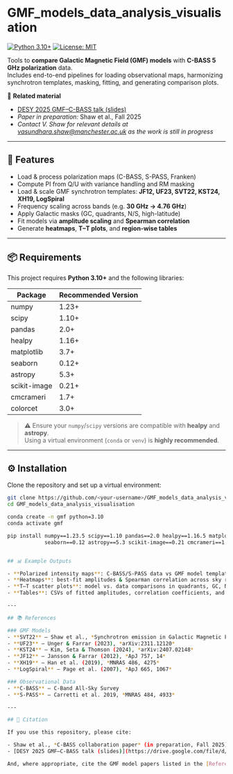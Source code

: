 # GMF_models_data_analysis_visualisation

[![Python 3.10+](https://img.shields.io/badge/python-3.10%2B-blue.svg)](https://www.python.org/)
[![License: MIT](https://img.shields.io/badge/License-MIT-yellow.svg)](LICENSE)

Tools to **compare Galactic Magnetic Field (GMF) models** with **C-BASS 5 GHz polarization** data.  
Includes end-to-end pipelines for loading observational maps, harmonizing synchrotron templates, masking, fitting, and generating comparison plots.

📄 **Related material**
- [DESY 2025 GMF–C-BASS talk (slides)](https://drive.google.com/file/d/15HRuauIdqdiJdtrGDF_ruxOOCKgCX-uO/view)  
- *Paper in preparation:* Shaw et al., Fall 2025
- *Contact V. Shaw for relevant details at vasundhara.shaw@manchester.ac.uk as the work is still in progress*
---

## 🚀 Features

- Load & process polarization maps (C-BASS, S-PASS, Franken)
- Compute PI from Q/U with variance handling and RM masking
- Load & scale GMF synchrotron templates: **JF12, UF23, SVT22, KST24, XH19, LogSpiral**
- Frequency scaling across bands (e.g. **30 GHz → 4.76 GHz**)
- Apply Galactic masks (GC, quadrants, N/S, high-latitude)
- Fit models via **amplitude scaling** and **Spearman correlation**
- Generate **heatmaps**, **T–T plots**, and **region-wise tables**

---

## 📦 Requirements

This project requires **Python 3.10+** and the following libraries:

| Package       | Recommended Version |
|---------------|----------------------|
| numpy         | 1.23+               |
| scipy         | 1.10+               |
| pandas        | 2.0+                |
| healpy        | 1.16+               |
| matplotlib    | 3.7+                |
| seaborn       | 0.12+               |
| astropy       | 5.3+                |
| scikit-image  | 0.21+               |
| cmcrameri     | 1.7+                |
| colorcet      | 3.0+                |

> ⚠️ Ensure your `numpy`/`scipy` versions are compatible with **healpy** and **astropy**.  
> Using a virtual environment (`conda` or `venv`) is **highly recommended**.

---

## ⚙️ Installation

Clone the repository and set up a virtual environment:

```bash
git clone https://github.com/<your-username>/GMF_models_data_analysis_visualisation.git
cd GMF_models_data_analysis_visualisation

conda create -n gmf python=3.10
conda activate gmf

pip install numpy==1.23.5 scipy==1.10 pandas==2.0 healpy==1.16.5 matplotlib==3.7 \
            seaborn==0.12 astropy==5.3 scikit-image==0.21 cmcrameri==1.7 colorcet==3.0


## 📊 Example Outputs

- **Polarized intensity maps**: C-BASS/S-PASS data vs GMF model templates  
- **Heatmaps**: best-fit amplitudes & Spearman correlation across sky regions  
- **T–T scatter plots**: model vs. data comparisons in quadrants, GC, N/S, high-latitude masks  
- **Tables**: CSVs of fitted amplitudes, correlation coefficients, and regional statistics  

---

## 📚 References

### GMF Models
- **SVT22** – Shaw et al., *Synchrotron emission in Galactic Magnetic Fields*, MNRAS 517, 2534 (2023)  
- **UF23** – Unger & Farrar (2023), *arXiv:2311.12120*  
- **KST24** – Kim, Seta & Thomson (2024), *arXiv:2407.02148*  
- **JF12** – Jansson & Farrar (2012), *ApJ 757, 14*  
- **XH19** – Han et al. (2019), *MNRAS 486, 4275*  
- **LogSpiral** – Page et al. (2007), *ApJ 665, 1067*  

### Observational Data
- **C-BASS** – C-Band All-Sky Survey  
- **S-PASS** – Carretti et al. 2019, *MNRAS 484, 4933*  

---

## 📜 Citation

If you use this repository, please cite:

- Shaw et al., *C-BASS collaboration paper* (in preparation, Fall 2025).  
- [DESY 2025 GMF–C-BASS talk (slides)](https://drive.google.com/file/d/15HRuauIdqdiJdtrGDF_ruxOOCKgCX-uO/view).  

And, where appropriate, cite the GMF model papers listed in the [References](#-references) section.
